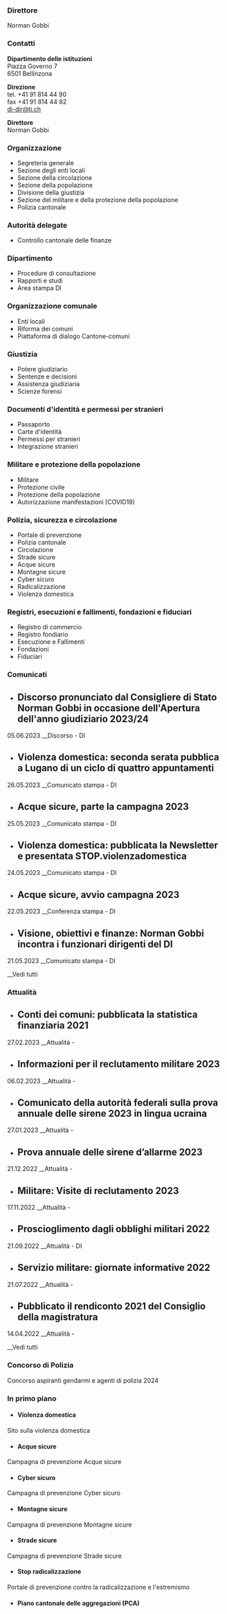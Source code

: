 ###  Direttore

Norman Gobbi

###  Contatti

**Dipartimento delle istituzioni**  
Piazza Governo 7  
6501 Bellinzona

 **Direzione**  
tel. +41 91 814 44 90  
fax +41 91 814 44 82  
di-dir@ti.ch

**Direttore**  
Norman Gobbi

###  Organizzazione

  * Segreteria generale
  * Sezione degli enti locali
  * Sezione della circolazione
  * Sezione della popolazione
  * Divisione della giustizia
  * Sezione del militare e della protezione della popolazione
  * Polizia cantonale

###  Autorità delegate

  * Controllo cantonale delle finanze

###  Dipartimento

  * Procedure di consultazione
  * Rapporti e studi
  * Area stampa DI

###  Organizzazione comunale

  * Enti locali
  * Riforma dei comuni
  * Piattaforma di dialogo Cantone-comuni

###  Giustizia

  * Potere giudiziario
  * Sentenze e decisioni
  * Assistenza giudiziaria
  * Scienze forensi

###  Documenti d'identità e permessi per stranieri

  * Passaporto
  * Carte d'identità
  * Permessi per stranieri
  * Integrazione stranieri

###  Militare e protezione della popolazione

  * Militare
  * Protezione civile
  * Protezione della popolazione
  * Autorizzazione manifestazioni (COVID19)

###  Polizia, sicurezza e circolazione

  * Portale di prevenzione
  * Polizia cantonale
  * Circolazione
  * Strade sicure
  * Acque sicure
  * Montagne sicure
  * Cyber sicuro
  * Radicalizzazione
  * Violenza domestica

###  Registri, esecuzioni e fallimenti, fondazioni e fiduciari

  * Registro di commercio
  * Registro fondiario
  * Esecuzione e Fallimenti
  * Fondazioni
  * Fiduciari

###  Comunicati

  * ## Discorso pronunciato dal Consigliere di Stato Norman Gobbi in occasione dell'Apertura dell'anno giudiziario 2023/24 

05.06.2023 __Discorso \- DI

  * ## Violenza domestica: seconda serata pubblica a Lugano di un ciclo di quattro appuntamenti 

26.05.2023 __Comunicato stampa \- DI

  * ## Acque sicure, parte la campagna 2023

25.05.2023 __Comunicato stampa \- DI

  * ## Violenza domestica: pubblicata la Newsletter e presentata STOP.violenzadomestica 

24.05.2023 __Comunicato stampa \- DI

  * ## Acque sicure, avvio campagna 2023

22.05.2023 __Conferenza stampa \- DI

  * ## Visione, obiettivi e finanze: Norman Gobbi incontra i funzionari dirigenti del DI 

21.05.2023 __Comunicato stampa \- DI

__Vedi tutti

###  Attualità

  * ## Conti dei comuni: pubblicata la statistica finanziaria 2021

27.02.2023 __Attualità \-

  * ## Informazioni per il reclutamento militare 2023

06.02.2023 __Attualità \-

  * ## Comunicato della autorità federali sulla prova annuale delle sirene 2023 in lingua ucraina

27.01.2023 __Attualità \-

  * ## Prova annuale delle sirene d’allarme 2023

21.12.2022 __Attualità \-

  * ## Militare: Visite di reclutamento 2023

17.11.2022 __Attualità \-

  * ## Proscioglimento dagli obblighi militari 2022

21.09.2022 __Attualità \- DI

  * ## Servizio militare: giornate informative 2022

21.07.2022 __Attualità \-

  * ## Pubblicato il rendiconto 2021 del Consiglio della magistratura 

14.04.2022 __Attualità \-

__Vedi tutti

###  Concorso di Polizia

Concorso aspiranti gendarmi e agenti di polizia 2024

### In primo piano

  * #### Violenza domestica

Sito sulla violenza domestica

  * #### Acque sicure

Campagna di prevenzione Acque sicure

  * #### Cyber sicuro

Campagna di prevenzione Cyber sicuro

  * #### Montagne sicure

Campagna di prevenzione Montagne sicure

  * #### Strade sicure

Campagna di prevenzione Strade sicure

  * #### Stop radicalizzazione

Portale di prevenzione contro la radicalizzazione e l'estremismo

  * #### Piano cantonale delle aggregazioni (PCA) 

